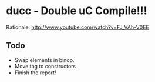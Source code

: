 # ducc - Double uC Compile!!!

Rationale: <http://www.youtube.com/watch?v=FJ_VAh-V0EE>

## Todo

 * Swap elements in binop.
 * Move tag to constructors
 * Finish the report!

